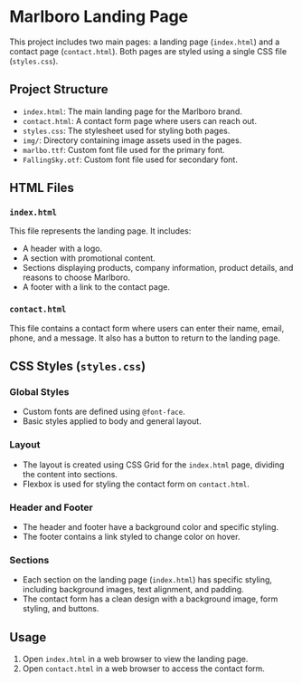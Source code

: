 # Marlboro Landing Page

This project includes two main pages: a landing page (`index.html`) and a contact page (`contact.html`). Both pages are styled using a single CSS file (`styles.css`).

## Project Structure

- `index.html`: The main landing page for the Marlboro brand.
- `contact.html`: A contact form page where users can reach out.
- `styles.css`: The stylesheet used for styling both pages.
- `img/`: Directory containing image assets used in the pages.
- `marlbo.ttf`: Custom font file used for the primary font.
- `FallingSky.otf`: Custom font file used for secondary font.

## HTML Files

### `index.html`
This file represents the landing page. It includes:
- A header with a logo.
- A section with promotional content.
- Sections displaying products, company information, product details, and reasons to choose Marlboro.
- A footer with a link to the contact page.

### `contact.html`
This file contains a contact form where users can enter their name, email, phone, and a message. It also has a button to return to the landing page.

## CSS Styles (`styles.css`)

### Global Styles
- Custom fonts are defined using `@font-face`.
- Basic styles applied to body and general layout.

### Layout
- The layout is created using CSS Grid for the `index.html` page, dividing the content into sections.
- Flexbox is used for styling the contact form on `contact.html`.

### Header and Footer
- The header and footer have a background color and specific styling.
- The footer contains a link styled to change color on hover.

### Sections
- Each section on the landing page (`index.html`) has specific styling, including background images, text alignment, and padding.
- The contact form has a clean design with a background image, form styling, and buttons.

## Usage

1. Open `index.html` in a web browser to view the landing page.
2. Open `contact.html` in a web browser to access the contact form.
